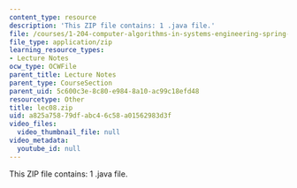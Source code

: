 ```yaml
---
content_type: resource
description: 'This ZIP file contains: 1 .java file.'
file: /courses/1-204-computer-algorithms-in-systems-engineering-spring-2010/a825a75879dfabc46c58a01562983d3f_lec08.zip
file_type: application/zip
learning_resource_types:
- Lecture Notes
ocw_type: OCWFile
parent_title: Lecture Notes
parent_type: CourseSection
parent_uid: 5c600c3e-8c80-e984-8a10-ac99c18efd48
resourcetype: Other
title: lec08.zip
uid: a825a758-79df-abc4-6c58-a01562983d3f
video_files:
  video_thumbnail_file: null
video_metadata:
  youtube_id: null
---
```

This ZIP file contains: 1 .java file.

